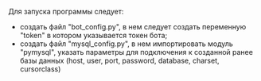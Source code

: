 Для запуска программы следует:
- создать файл "bot_config.py", в нем следует создать переменную "token" в котором указывается токен бота;
- создать файл "mysql_config.py", в нем импортировать модуль "pymysql", указать параметры для подключения к созданной ранее базы данных (host, user, port, password, database, charset, cursorclass)
